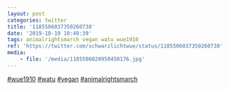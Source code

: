 ```yaml
---
layout: post
categories: twitter
title: '1185506037350260738'
date: '2019-10-19 10:40:39'
tags: animalrightsmarch vegan watu wue1910
ref: 'https://twitter.com/schwarzlichtwue/status/1185506037350260738'
media:
    - file: '/media/1185506020950450176.jpg'
---
```

[#wue1910](/t/wue1910) [#watu](/t/watu) [#vegan](/t/vegan) [#animalrightsmarch](/t/animalrightsmarch) 